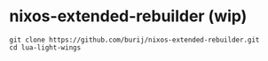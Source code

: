 # nixos-extended-rebuilder (wip)

```
git clone https://github.com/burij/nixos-extended-rebuilder.git
cd lua-light-wings
```
